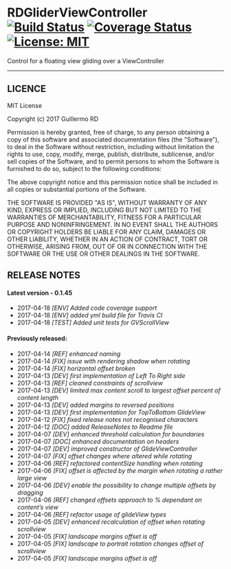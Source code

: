 # RDGliderViewController [![Build Status](https://travis-ci.org/gelemias/GliderViewController.svg?branch=develop)](https://travis-ci.org/gelemias/GliderViewController) [![Coverage Status](https://coveralls.io/repos/github/gelemias/GliderViewController/badge.svg?branch=develop)](https://coveralls.io/github/gelemias/GliderViewController?branch=develop) [![License: MIT](https://img.shields.io/badge/License-MIT-yellow.svg)](https://opensource.org/licenses/MIT)



Control for a floating view gliding over a ViewController

---

## LICENCE

MIT License

Copyright (c) 2017 Guillermo RD

Permission is hereby granted, free of charge, to any person obtaining a copy
of this software and associated documentation files (the "Software"), to deal
in the Software without restriction, including without limitation the rights
to use, copy, modify, merge, publish, distribute, sublicense, and/or sell
copies of the Software, and to permit persons to whom the Software is
furnished to do so, subject to the following conditions:

The above copyright notice and this permission notice shall be included in all
copies or substantial portions of the Software.

THE SOFTWARE IS PROVIDED "AS IS", WITHOUT WARRANTY OF ANY KIND, EXPRESS OR
IMPLIED, INCLUDING BUT NOT LIMITED TO THE WARRANTIES OF MERCHANTABILITY,
FITNESS FOR A PARTICULAR PURPOSE AND NONINFRINGEMENT. IN NO EVENT SHALL THE
AUTHORS OR COPYRIGHT HOLDERS BE LIABLE FOR ANY CLAIM, DAMAGES OR OTHER
LIABILITY, WHETHER IN AN ACTION OF CONTRACT, TORT OR OTHERWISE, ARISING FROM,
OUT OF OR IN CONNECTION WITH THE SOFTWARE OR THE USE OR OTHER DEALINGS IN THE
SOFTWARE.

## RELEASE NOTES

#### Latest version -  0.1.45
+ 2017-04-18 *[ENV] Added code coverage support*
+ 2017-04-18 *[ENV] added yml build file for Travis CI*
+ 2017-04-18 *[TEST] Added unit tests for GVScrollView*

#### Previously released:
+ 2017-04-14 *[REF] enhanced  naming*
+ 2017-04-14 *[FIX] issue with rendering shadow when rotating*
+ 2017-04-14 *[FIX] horizontal offset broken*
+ 2017-04-13 *[DEV] first implementation of Left To Right side*
+ 2017-04-13 *[REF] cleaned constraints of scrollview*
+ 2017-04-13 *[DEV] limited max content scroll to largest offset percent of content length*
+ 2017-04-13 *[DEV] added margins to reversed positions*
+ 2017-04-13 *[DEV] first implementation for TopToBottom GlideView*
+ 2017-04-12 *[FIX] fixed release notes not recognised characters*
+ 2017-04-12 *[DOC] added ReleaseNotes to Readme file*
+ 2017-04-07 *[DEV] enhanced threshold calculation for boundaries*
+ 2017-04-07 *[DOC] enhanced documentation on headers*
+ 2017-04-07 *[DEV] improved constructor of GlideViewController*
+ 2017-04-07 *[FIX] offset changes where altered while rotating*
+ 2017-04-06 *[REF] refactored contentSize handling when rotating*
+ 2017-04-06 *[FIX] offset is affected by the margin when rotating a rather large view*
+ 2017-04-06 *[DEV] enable the possibility to change multiple offsets by dragging*
+ 2017-04-06 *[REF] changed offsets approach to % dependant on content’s view*
+ 2017-04-06 *[REF] refactor usage of glideView types*
+ 2017-04-05 *[DEV] enhanced recalculation of offset when rotating scrollview*
+ 2017-04-05 *[FIX] landscape margins offset is off*
+ 2017-04-05 *[FIX] landscape to portrait rotation changes offset of scrollview*
+ 2017-04-05 *[FIX] landscape margins offset is off*
